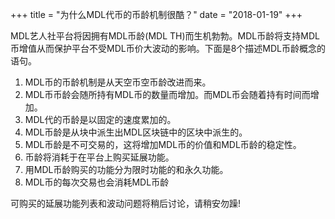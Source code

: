 +++
title = "为什么MDL代币的币龄机制很酷？"
date = "2018-01-19"
+++

MDL艺人社平台将因拥有MDL币龄(MDL TH)而生机勃勃。MDL币龄将支持MDL币增值从而保护平台不受MDL币价大波动的影响。下面是8个描述MDL币龄概念的语句。

  1. MDL币的币龄机制是从天空币空币龄改进而来。
  2. MDL币币龄会随所持有MDL币的数量而增加。而MDL币会随着持有时间而增加。
  3. MDL代的币龄是以固定的速度累加的。
  4. MDL币龄是从块中派生出MDL区块链中的区块中派生的。
  5. MDL币龄是不可交易的，这将增加MDL币的价值和MDL币龄的稳定性。
  6. 币龄将消耗于在平台上购买延展功能。
  7. 用MDL币龄购买的功能分为限时功能的和永久功能。
  8. MDL币的每次交易也会消耗MDL币龄

可购买的延展功能列表和波动问题将稍后讨论，请稍安勿躁!
